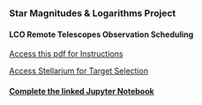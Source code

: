 ### Star Magnitudes & Logarithms Project

#### LCO Remote Telescopes Observation Scheduling

[Access this pdf for Instructions](lco_remote_telescopes.pdf)

[Access Stellarium for Target Selection](https://stellarium-web.org/)

#### [Complete the linked Jupyter Notebook](https://bushastrolab.com/hub/user-redirect/git-pull?repo=https%3A%2F%2Fgithub.com%2Fchandrunarayan%2Fastronomy&branch=gh-pages&urlpath=lab%2Ftree%2Fastronomy%2Fprojects%2Fstar_magnitudes%2Fstar_plx_lum_mag.ipynb?reset)
